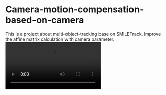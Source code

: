 Camera-motion-compensation-based-on-camera
=============
This is a project about multi-object-tracking base on SMILETrack. Improve the affine matrix calculation with camera parameter.
<video src="https://youtu.be/Eg0K4Dz8PME"></video>
